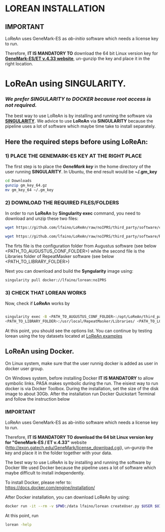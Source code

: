 # LOREAN INSTALLATION

## IMPORTANT
LoReAn uses GeneMark-ES as *ab-initio* software which needs a license key to run. 

Therefore, **IT IS MANDATORY TO** download the 64 bit Linux version key for [**GeneMark-ES/ET v.4.33 website**](http://exon.gatech.edu/GeneMark/license_download.cgi), un-gunzip the key and place it in the right location.


# LoReAn using SINGULARITY.

### ***We prefer **SINGULARITY** to **DOCKER** because root access is not required.*** 

The best way to use LoReAn is by installing and running the software via [**SINGULARITY**](https://www.sylabs.io/). 
We advice to use **LoReAn** via **SINGULARITY** because the pipeline uses a lot of software which maybe time take to 
install separately. 

## Here the required steps before using **LoReAn**:

### 1) PLACE THE GENEMARK-ES KEY AT THE RIGHT PLACE 

The first step is to place the ***GeneMark key*** in the home directory of the user running **SINGULARITY**. In Ubuntu, 
the end result would be **~/.gm_key**
   

```bash
cd Downloads
gunzip gm_key_64.gz
mv gm_key_64 ~/.gm_key
```

### 2) DOWNLOAD THE REQUIRED FILES/FOLDERS

In order to run **LoReAn** by **Singularity exec** command, you need to download and unzip these two files:

```bash
wget https://github.com/lfaino/LoReAn/raw/noIPRS/third_party/software/config.augustus.tar.gz && tar -zxvf config.augustus.tar.gz
```
```bash
wget https://github.com/lfaino/LoReAn/raw/noIPRS/third_party/software/RepeatMasker.Libraries.tar.gz && tar -zxvf RepeatMasker.Libraries.tar.gz
```    
The firts file is the configuration folder from Augustus software (see below <PATH_TO_AUGUSTUS_CONF_FOLDER>) while the 
second file is the Libraries folder of RepeatMasker software (see below <PATH_TO_LIBRARY_FOLDER>)

Next you can download and build the **Syngularity** image using:  

```bash
singularity pull docker://lfaino/lorean:noIPRS
```


### 3) CHECK THAT LOREAN WORKS

Now, check if  **LoReAn** works by
 
 ```bash
 
singularity exec -B <PATH_TO_AUGUSTUS_CONF_FOLDER>:/opt/LoReAn/third_party/software/augustus/config/ -B 
<PATH_TO_LIBRARY_FOLDER>:/usr/local/RepeatMasker/Libraries/ <PATH_TO_LOREAN_IMAGE>/lorean_noIPRS.sif lorean -h

 ```

At this point, you should see the options list. 
You can continue by testing lorean using the toy datasets located at [LoReAn examples](https://github.com/lfaino/LoReAn_Example)



## LoReAn using Docker.

On Linux system, make sure that the user runnig docker is added as user in docker user group.

On Windows system, before installing Docker **IT IS MANDATORY** to allow symbolic links. PASA makes symbolic during the run.
The eisiest way to run docker is via Docker Toolbox. During the installation, set the size of the disk image to about 30Gb.
After the installation run Docker Quickstart Terminal and follow the instruction below 

### IMPORTANT
LoReAn uses GeneMark-ES as ab-initio software which needs a license key to run. 

Therefore, **IT IS MANDATORY TO download the 64 bit Linux version key for "GeneMark-ES / ET v.4.33"** website (http://exon.gatech.edu/GeneMark/license_download.cgi), un-gunzip the key and place it in 
the folder together with your data.

The best way to use LoReAn is by installing and running the software by Docker
We used Docker because the pipeline uses a lot of software which maybe difficult to install independently.


To install Docker, please refer to:
https://docs.docker.com/engine/installation/

After Docker installation, you can download  LoReAn by using:
```bash
docker run -it --rm -v $PWD:/data lfaino/lorean createUser.py $USER $UID 
```

At this point, run

```bash
lorean -help
```